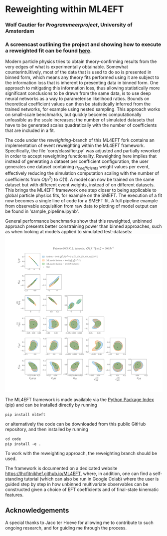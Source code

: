 # Reweighting within ML4EFT
### Wolf Gautier for *Programmeerproject*, University of Amsterdam

### A screencast outlining the project and showing how to execute a reweighted fit can be found [here](https://video.uva.nl/media/Screencast%20programmeerproject/0_2z93uuit).

Modern particle physics tries to obtain theory-confirming results from the very edges of what is experimentally obtainable. Somewhat counterintuïtively, most of the data that is used to do so is presented in binned form, which means any theory fits performed using it are subject to the information loss that is inherent to presenting data in binned form. One approach to mitigating this information loss, thus allowing statistically more significant conclusions to be drawn from the same data, is to use deep neural networks as a way to parameterise likelihood ratios. Bounds on theoretical coefficient values can then be statistically inferred from the trained networks, for example using nested sampling. This approach works on small-scale benchmarks, but quickly becomes computationally unfeasible as the scale increases; the number of simulated datasets that have to be generated scales quadratically with the number of coefficients that are included in a fit. 

The code under the *reweighting*-branch of this ML4EFT fork contains an implementation of event reweighting within the ML4EFT framework. Specifically, the file 'core/classifier.py' was adjusted and partially reworked in order to accept reweighting functionality. Reweighting here implies that instead of generating a dataset per coefficient configuration, the user generates one dataset containing $n_{coefficients}$ weight values per event, effectively reducing the simulation computation scaling with the number of coefficients from $O(n^2)$ to $O(1)$. A model can now be trained on the same dataset but with different event weights, instead of on different datasets. This brings the ML4EFT framework one step closer to being applicable to global particle physics fits, for example on the SMEFT. The execution of a fit now becomes a single line of code for a SMEFT fit. A full pipeline example from observable acquisition from raw data to plotting of model output can be found in 'sample_pipeline.ipynb'.

General performance benchmarks show that this reweighted, unbinned approach presents better constraining power than binned approaches, such as when looking at models applied to simulated test-datasets:
![posterior plot](images/q_bh2f_nh2f_nh8f.png)

The ML4EFT framework is made available via the [Python Package Index](https://pypi.org/project/ml4eft/) (pip) and can be installed directly 
by running

```shell
pip install ml4eft
```

or alternatively the code can be downloaded from this public GitHub repository, and then installed by running

```shell
cd code
pip install -e .
```  
To work with the reweighting approach, the reweighting branch should be used.

The framework is documented on a dedicated website https://lhcfitnikhef.github.io/ML4EFT, where, in addition, one can find a self-standing tutorial (which can also be run in Google Colab) where the user is guided step by step in how unbinned multivariate observables can be constructed given a choice of EFT coefficients and of final-state kinematic features.

## Acknowledgements
A special thanks to Jaco ter Hoeve for allowing me to contribute to such ongoing research, and for guiding me through the process.